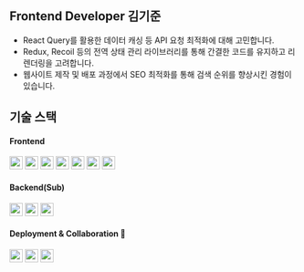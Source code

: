 <div align=""><h2>Frontend Developer 김기준</h2></div>

<div align=""> 
  <ul>
    <li>React Query를 활용한 데이터 캐싱 등 API 요청 최적화에 대해 고민합니다.</li>
    <li>Redux, Recoil 등의 전역 상태 관리 라이브러리를 통해 간결한 코드를 유지하고 리렌더링을 고려합니다.</li>
    <li>웹사이트 제작 및 배포 과정에서 SEO 최적화를 통해 검색 순위를 향상시킨 경험이 있습니다.</li>
  </ul>
</div>

<div align=""><h2>기술 스택</h2></div>

<div align=""><h4>Frontend</h4></div>
<div align=""> 
  <img src="https://img.shields.io/badge/TypeScript-3178C6?style=for-the-badge&logo=typescript&logoColor=white" height="23">
  <img src="https://img.shields.io/badge/React-61DAFB?style=for-the-badge&logo=react&logoColor=black" height="23">
  <img src="https://img.shields.io/badge/Next.js-000000?style=for-the-badge&logo=next.js&logoColor=white" height="23"> 
  <img src="https://img.shields.io/badge/React Query-FF4154?style=for-the-badge&logo=react-query&logoColor=white" height="23"> 
  <img src="https://img.shields.io/badge/Redux-764ABC?style=for-the-badge&logo=redux&logoColor=white" height="23"> 
  <img src="https://img.shields.io/badge/Recoil-007AF4?style=for-the-badge&logo=recoil&logoColor=white" height="23">
  <img src="https://img.shields.io/badge/Tailwind CSS-06B6D4?style=for-the-badge&logo=tailwindcss&logoColor=white" height="23"> 
</div>

<div align=""><h4>Backend(Sub)</h4></div>
<div align=""> 
  <img src="https://img.shields.io/badge/Node.js-339933?style=for-the-badge&logo=node.js&logoColor=white" height="23"> 
  <img src="https://img.shields.io/badge/MongoDB-47A248?style=for-the-badge&logo=mongodb&logoColor=white" height="23"> 
  <img src="https://img.shields.io/badge/PostgreSQL-4169E1?style=for-the-badge&logo=postgresql&logoColor=white" height="23">
</div>

<div align=""><h4>Deployment & Collaboration 🚀</h4></div>
<div align=""> 
  <img src="https://img.shields.io/badge/AWS EC2-232F3E?style=for-the-badge&logo=amazonaws&logoColor=white" height="23">
  <img src="https://img.shields.io/badge/Vercel-000000?style=for-the-badge&logo=vercel&logoColor=white" height="23"> 
  <img src="https://img.shields.io/badge/Jira-0052CC?style=for-the-badge&logo=jira&logoColor=white" height="23">
</div>
